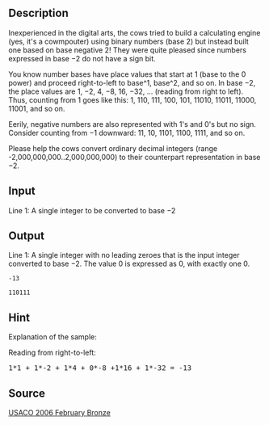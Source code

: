 <h2>Description</h2><p>Inexperienced in the digital arts, the cows tried to build a calculating engine (yes, it's a cowmpouter) using binary numbers (base 2) but instead built one based on base negative 2!  They were quite pleased since numbers expressed in base −2 do not have a sign bit.
</p>
You know number bases have place values that start at 1 (base to the 0 power) and proceed right-to-left to base^1, base^2, and so on. In base −2, the place values are 1, −2, 4, −8, 16, −32, ... (reading from right to left). Thus, counting from 1 goes like this: 1, 110, 111, 100, 101, 11010, 11011, 11000, 11001, and so on.

Eerily, negative numbers are also represented with 1's and 0's but no sign. Consider counting from −1 downward: 11, 10, 1101, 1100, 1111, and so on.
 
Please help the cows convert ordinary decimal integers (range -2,000,000,000..2,000,000,000) to their counterpart representation in base −2.<h2>Input</h2><p>Line 1: A single integer to be converted to base −2</p><h2>Output</h2><p>Line 1: A single integer with no leading zeroes that is the input integer converted to base −2. The value 0 is expressed as 0, with exactly one 0.</p><pre><code class="language-input1">-13</code></pre><pre><code class="language-output1">110111</code></pre><h2>Hint</h2><p>Explanation of the sample:
</p>
Reading from right-to-left:<pre>1*1 + 1*-2 + 1*4 + 0*-8 +1*16 + 1*-32 = -13</pre><h2>Source</h2><a href="searchproblem?field=source&amp;key=USACO+2006+February+Bronze">USACO 2006 February Bronze</a>